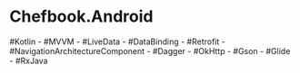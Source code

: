 # Chefbook.Android
#Kotlin - #MVVM - #LiveData - #DataBinding - #Retrofit - #NavigationArchitectureComponent - #Dagger - #OkHttp - #Gson - #Glide - #RxJava 
